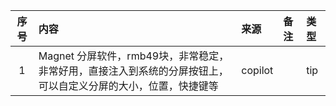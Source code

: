 | 序号 | 内容                                      | 来源        | 备注 | 类型  |
|:--:|:----------------------------------------|:----------|:---|:----|
|1| Magnet 分屏软件，rmb49块，非常稳定，非常好用，直接注入到系统的分屏按钮上，可以自定义分屏的大小，位置，快捷键等 | copilot |    | tip |